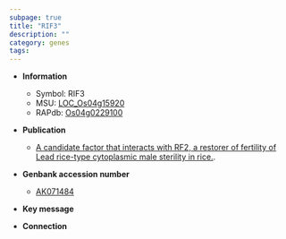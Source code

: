 ```yaml
---
subpage: true
title: "RIF3"
description: ""
category: genes
tags: 
---
```


* **Information**  
    + Symbol: RIF3  
    + MSU: [LOC_Os04g15920](http://rice.plantbiology.msu.edu/cgi-bin/ORF_infopage.cgi?orf=LOC_Os04g15920)  
    + RAPdb: [Os04g0229100](http://rapdb.dna.affrc.go.jp/viewer/gbrowse_details/irgsp1?name=Os04g0229100)  

* **Publication**  
    + [A candidate factor that interacts with RF2, a restorer of fertility of Lead rice-type cytoplasmic male sterility in rice.](N+Y).

* **Genbank accession number**  
    + [AK071484](http://www.ncbi.nlm.nih.gov/nuccore/AK071484)

* **Key message**  

* **Connection**  



